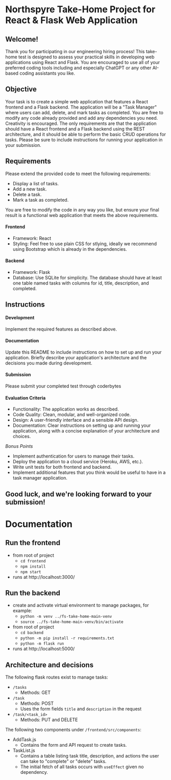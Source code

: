 # Northspyre Take-Home Project for React & Flask Web Application

## Welcome!

Thank you for participating in our engineering hiring process! This take-home test is designed to assess your practical skills in developing web applications using React and Flask. You are encouraged to use all of your preferred coding tools including and especially ChatGPT or any other AI-based coding assistants you like.

## Objective
Your task is to create a simple web application that features a React frontend and a Flask backend. The application will be a "Task Manager" where users can add, delete, and mark tasks as completed. You are free to modify any code already provided and add any dependencies you need. Creativity is encouraged. The only requirements are that the application should have a React frontend and a Flask backend using the REST architecture, and it should be able to perform the basic CRUD operations for tasks. Please be sure to include instructions for running your application in your submission.

## Requirements

Please extend the provided code to meet the following requirements:
* Display a list of tasks.
* Add a new task.
* Delete a task.
* Mark a task as completed.

You are free to modify the code in any way you like, but ensure your final result is a functional web application that meets the above requirements.

#### Frontend

* Framework: React
* Styling: Feel free to use plain CSS for stlying, ideally we recommend using Bootstrap which is already in the dependencies.

#### Backend

* Framework: Flask
* Database: Use SQLite for simplicity. The database should have at least one table named tasks with columns for id, title, description, and completed.

## Instructions

#### Development
Implement the required features as described above.

#### Documentation
Update this README to include instructions on how to set up and run your application.
Briefly describe your application's architecture and the decisions you made during development.

#### Submission
Please submit your completed test through coderbytes

#### Evaluation Criteria

* Functionality: The application works as described.
* Code Quality: Clean, modular, and well-organized code.
* Design: A user-friendly interface and a sensible API design.
* Documentation: Clear instructions on setting up and running your application, along with a concise explanation of your architecture and choices.

*Bonus Points*

* Implement authentication for users to manage their tasks.
* Deploy the application to a cloud service (Heroku, AWS, etc.).
* Write unit tests for both frontend and backend.
* Implement additional features that you think would be useful to have in a task manager application.


## Good luck, and we're looking forward to your submission!


# Documentation

## Run the frontend

* from root of project
    * `cd frontend`
    * `npm install`
    * `npm start`
* runs at http://localhost:3000/


## Run the backend

* create and activate virtual environment to manage packages, for example:
    * `python -m venv ../fs-take-home-main-venv`
    * `source ../fs-take-home-main-venv/bin/activate`
* from root of project
    * `cd backend`
    * `python -m pip install -r requirements.txt`
    * `python -m flask run`
* runs at http://localhost:5000/

## Architecture and decisions

The following flask routes exist to manage tasks:
* `/tasks`
    * Methods: GET
* `/task`
    * Methods: POST
    * Uses the form fields `title` and `description` in the request
* `/task/<task_id>`
    * Methods: PUT and DELETE

The following two components under `/frontend/src/components`:
* AddTask.js
    * Contains the form and API request to create tasks.
* TaskList.js
    * Contains a table listing task title, description, and actions the user can take to "complete" or "delete" tasks. 
    * The initial fetch of all tasks occurs with `useEffect` given no dependency.
